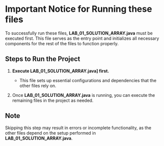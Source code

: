 # Important Notice for Running these files

To successfully run these files, **LAB_01_SOLUTION_ARRAY.java** must be executed first. This file serves as the entry point and initializes all necessary components for the rest of the files to function properly.

## Steps to Run the Project

1. **Execute LAB_01_SOLUTION_ARRAY.java] first.**
   - This file sets up essential configurations and dependencies that the other files rely on.
   
2. Once **LAB_01_SOLUTION_ARRAY.java** is running, you can execute the remaining files in the project as needed.

## Note

Skipping this step may result in errors or incomplete functionality, as the other files depend on the setup performed in **LAB_01_SOLUTION_ARRAY.java**.
